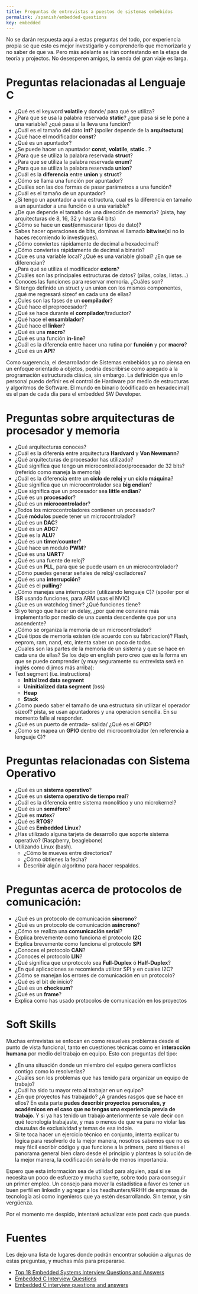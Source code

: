 ```yaml
---
title: Preguntas de entrevistas a puestos de sistemas embebidos
permalink: /spanish/embedded-questions
key: embedded
---
```



No se darán respuesta aquí a estas preguntas del todo, por experiencia propia se que esto es mejor investigarlo y comprenderlo que memorizarlo y no saber de que va. Pero más adelante se irán contestando en la etapa de teoría y projectos. No desesperen amigos, la senda del gran viaje es larga. 

# Preguntas relacionadas al Lenguaje C
- ¿Qué es el keyword **volatile** y donde/ para qué se utiliza?
- ¿Para que se usa la palabra reservada **static**? ¿que pasa si se le pone a una variable? ¿qué pasa si la lleva una función?
- ¿Cuál es el tamaño del dato **int**? (spoiler depende de la **arquitectura**)
- ¿Qué hace el modificador **const**?
- ¿Qué es un apuntador?
- ¿Se puede hacer un apuntador **const**, **volatile**, **static**...?
- ¿Para que se utiliza la palabra reservada **struct**?
- ¿Para que se utiliza la palabra reservada **enum**?
- ¿Para que se utiliza la palabra reservada **union**?
- ¿Cuál es la **diferencia** entre **union** y **struct**? 
- ¿Cómo se llama una función por apuntador?
- ¿Cuáles son las dos formas de pasar parámetros a una función?
- ¿Cuál es el tamaño de un apuntador?
- ¿Si tengo un apuntador a una estructura, cual es la diferencia en tamaño a un apuntador a una función o a una variable?
- ¿De que depende el tamaño de una dirección de memoria? (pista, hay arquitecturas de 8, 16, 32 y hasta 64 bits)
- ¿Cómo se hace un **cast**(enmascarar tipos de dato)?
- Sabes hacer operaciones de bits, dominas el llamado **bitwise**(si no lo haces recomiendo lo investigues). 
- ¿Cómo conviertes rápidamente de decimal a hexadecimal? 
- ¿Cómo conviertes rápidamente de decimal a binario? 
- ¿Que es una variable local? ¿Qué es una variable global? ¿En que se diferencian?
- ¿Para qué se utiliza el modificador **extern**?
- ¿Cuáles son las principales estructuras de datos? (pilas, colas, listas...)
- Conoces las funciones para reservar memoria. ¿Cuáles son?
- Si tengo definido un struct y un union con los mismos componentes, ¿qué me regresará  sizeof en cada una de ellas?
- ¿Cules son las fases de un **compilador**?
- ¿Qué hace el preprocesador?
- ¿Qué se hace durante el **compilador**/traductor?
- ¿Qué hace el **ensamblador**?
- ¿Qué hace el **linker**?
- ¿Qué es una **macro**?
- ¿Qué es una función **in-line**?
- ¿Cuál es la diferencia entre hacer una rutina por **función** y por **macro**?
- ¿Qué es un **API**?

Como sugerencia, el desarrollador de Sistemas embebidos ya no piensa en un enfoque orientado a  objetos, podría describirse como apegado a la programación estructurada clásica, sin embargo. La definición que en lo personal puedo definir es el control de Hardware por medio de estructuras y algoritmos de Software. El mundo en binario (códificado en hexadecimal) es el pan de cada día para el embedded SW Developer.  

# Preguntas sobre arquitecturas de procesador y memoria
- ¿Qué arquitecturas conoces?
- ¿Cuál es la diferenia entre arquitectura **Hardvard** y **Von Newmann**?
- ¿Qué arquitecturas de procesador has utilizado?
- ¿Qué significa que tengo un microcontrolador/procesador de 32 bits? (referido como maneja la memoria)
- ¿Cuál es la diferencia entre un **ciclo de reloj** y un **ciclo máquina**?
- ¿Que significa que un microcontrolador sea **big endian**?
- ¿Que significa que un procesador sea **little endian**?
- ¿Qué es un **procesador**?
- ¿Qué es un **microcontrolador**?
- ¿Todos los microcontroladores contienen un procesador?
- ¿Qué **módulos** puede tener un microcontrolador?
- ¿Qué es un **DAC**?
- ¿Qué es un **ADC**?
- ¿Qué es la **ALU**?
- ¿Qué es un **timer**/**counter**?
- ¿Qué hace un modulo **PWM**?
- ¿Qué es una **UART**?
- ¿Qué es una fuente de reloj?
- ¿Qué es  un **PLL**, para que se puede usarn en un microcontrolador?
- ¿Cómo puedes generar señales de reloj/ osciladores?
- ¿Qué es una **interrupción**?
- ¿Qué es el **pulling**?
- ¿Cómo manejas una interrupción (utilizando lenguaje C)? (spoiler por el ISR usando funciones, para ARM usas el NVIC)
- ¿Que es un watchdog timer? ¿Qué funciones tiene?
- Si yo tengo que hacer un delay, ¿por qué me conviene más implementarlo por medio de una cuenta descendente que por una ascendente?
- ¿Cómo se organiza la memoria de un microcontrolador?
- ¿Qué tipos de memoria existen (de acuerdo con su fabricacion)? Flash, eeprom, ram, nand, etc, intenta saber un poco de todas.
- ¿Cuales son las partes de la memoria de un sistema y que se hace en cada una de ellas? Se los dejo en english pero creo que es la forma en que se puede comprender (y muy seguramente su entrevista será en inglés como dijimos más arriba):
- Text segment  (i.e. instructions)
    - **Initialized data segment** 
    - **Uninitialized data segment**  (bss)
    - **Heap** 
    - **Stack**
- ¿Como puedo saber el tamaño de una estructura sin utilizar el operador sizeof? pista, se usan apuntadores y una operacion sencilla. En su momento falle al responder.
- ¿Qué es un puerto de entrada- salida/ ¿Qué es el **GPIO**?
- ¿Como se mapea un **GPIO** dentro del microcontrolador (en referencia a lenguaje C)?

# Preguntas relacionadas con Sistema Operativo
- ¿Qué es un **sistema operativo**?
- ¿Qué es un **sistema operativo de tiempo real**?
- ¿Cuál es la diferencia entre sistema monolítico y uno microkernel?
- ¿Qué es un **semáforo**?
- ¿Qué es **mutex**? 
- ¿Qué es **RTOS**?
- ¿Qué es **Embedded Linux**?
- ¿Has utilizado alguna tarjeta de desarrollo que soporte sistema operativo? (Raspberry, beaglebone)
- Utilizando Linux (bash). 
    - ¿Cómo te mueves entre directorios?
    - ¿Cómo obtienes la fecha?
    - Describir algún algoritmo para hacer respaldos. 

# Preguntas acerca de protocolos de comunicación:
- ¿Qué es un protocolo de comunicación **síncrono**?
- ¿Qué es un protocolo de comunicación **asíncrono**?
- ¿Cómo se realiza una **comunicación serial**?
- Explica brevemente como funciona el protocolo **I2C**
- Explica brevemente como funciona el protocolo **SPI**
- ¿Conoces el protocolo **CAN**?
- ¿Conoces el protocolo **LIN**?
- ¿Qué significa que unprotocolo sea **Full-Duplex** ó **Half-Duplex**?
- ¿En qué aplicaciones se recomienda utilizar SPI y en cuales I2C?
- ¿Cómo se manejan los errores de comunicación en un protocolo?
- ¿Qué es el bit de inicio?
- ¿Qué es un **checksum**?
- ¿Qué es un **frame**?
- Explica como has usado protocolos de comunicación en los proyectos

# Soft Skills
 Muchas entrevistas se enfocan en como resuelves problemas desde el punto de vista funcional, tanto en cuestiones técnicas como en **interacción humana** por medio del trabajo en equipo. Esto con preguntas del tipo:
- ¿En una situación donde un miembro del equipo genera conflictos contigo como lo resolverías?
- ¿Cuáles son los problemas que has tenido para organizar un equipo de trabajo?
- ¿Cuál ha sido tu mayor reto al trabajar en un equipo?
- ¿En que proyectos has trabajado? ¿A grandes rasgos que se hace en ellos?
En esta parte **pudes describir proyectos personales, y académicos en el caso que no tengas una experiencia previa de trabajo**. Y si ya has tenido un trabajo anteriormente se vale decir con qué tecnología trabajaste, y mas o menos de que va para no violar las clausulas de exclusividad y temas de esa índole.
- Si te toca hacer un ejercicio técnico en conjunto, intenta explicar tu lógica para resolverlo de la mejor manera, nosotros sabemos que no es muy fácil escribir código y que funcione a la primera, pero si tienes el panorama general bien claro desde el principio y planteas la solución de la mejor manera, la codificación será lo  de menos importancia.

Espero que esta información sea de utilidad para alguien, aquí si se necesita un poco de esfuerzo y mucha suerte, sobre todo para conseguir un primer empleo. Un consejo para mover la estadística a favor es tener un buen perfil en linkedIn y agregar a los headhunters/RRHH de empresas de tecnología así como ingenieros que  ya estén desarrollando. Sin temor, y sin vergüenza. 

Por el momento me despido, intentaré actualizar este post cada que pueda. 

# Fuentes
Les dejo una lista de lugares donde podrán encontrar solución a algunas de estas preguntas, y muchas más para prepararse. 

- [Top 18 Embedded Systems Interview Questions and Answers](https://www.guru99.com/embedded-systems-interview-questions.html)
- [Embedded C Interview Questions](https://www.interviewbit.com/embedded-c-interview-questions/)
- [Embedded C interview questions and answers](https://aticleworld.com/embedded-c-interview-questions-2/)